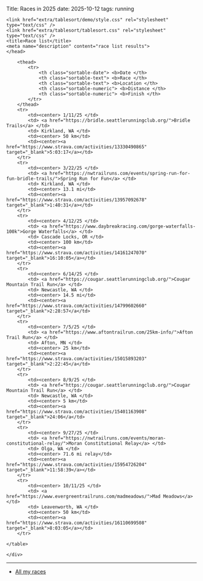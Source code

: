 Title: Races in 2025
date: 2025-10-12
tags: running

<html xmlns="http://www.w3.org/1999/xhtml" xml:lang="en" lang="en">
    <head>
    <script type="text/javascript" src="extra/tablesort/src/tablesort.js"></script>
    <script src='extra/tablesort/src/sorts/tablesort.number.js'></script>
    <script src='extra/tablesort/src/sorts/tablesort.date.js'></script>

    <link href="extra/tablesort/demo/style.css" rel="stylesheet" type="text/css" />
    <link href="extra/tablesort/tablesort.css" rel="stylesheet" type="text/css" />
    <title>Race list</title>
    <meta name="description" content="race list results">
    </head>
<body>

<div class="post">
    <div class="entry">
    <table cellspacing=1 id="relaytable" width=1200 class="sortable-onload-0 rowstyle-alt">

        <thead>
            <tr>
                <th class="sortable-date"> <b>Date </th>
                <th class="sortable-text"> <b>Race </th>
                <th class="sortable-text"> <b>Location </th>
                <th class="sortable-numeric"> <b>Distance </th>
                <th class="sortable-numeric"> <b>Finish </th>
            </tr>
        </thead>
        <tr>
            <td><center> 1/11/25 </td>
            <td> <a href="https://bridle.seattlerunningclub.org/">Bridle Trails</a> </td>
            <td> Kirkland, WA </td>
            <td><center> 50 km</td>
            <td><center><a href="https://www.strava.com/activities/13330490865" target="_blank">5:03:17</a></td>
        </tr>
        <tr>
            <td><center> 3/22/25 </td>
            <td> <a href="https://nwtrailruns.com/events/spring-run-for-fun-bridle-trails/">Spring Run for Fun</a> </td>
            <td> Kirkland, WA </td>
            <td><center> 13.1 mi</td>
            <td><center><a href="https://www.strava.com/activities/13957092678" target="_blank">1:40:31</a></td>
        </tr>
        <tr>
            <td><center> 4/12/25 </td>
            <td> <a href="https://www.daybreakracing.com/gorge-waterfalls-100k">Gorge Waterfalls</a> </td>
            <td> Cascade Locks, OR </td>
            <td><center> 100 km</td>
            <td><center><a href="https://www.strava.com/activities/14161247070" target="_blank">16:10:05</a></td>
        </tr>
        <tr>
            <td><center> 6/14/25 </td>
            <td> <a href="https://cougar.seattlerunningclub.org/">Cougar Mountain Trail Run</a> </td>
            <td> Newcastle, WA </td>
            <td><center> 14.5 mi</td>
            <td><center><a href="https://www.strava.com/activities/14799602660" target="_blank">2:28:57</a</td>
        </tr>
        <tr>
            <td><center> 7/5/25 </td>
            <td> <a href="https://www.aftontrailrun.com/25km-info/">Afton Trail Run</a> </td>
            <td> Afton, MN </td>
            <td><center> 25 km</td>
            <td><center><a href="https://www.strava.com/activities/15015893203" target="_blank">2:22:45</a</td>
        </tr>
        <tr>
            <td><center> 8/9/25 </td>
            <td> <a href="https://cougar.seattlerunningclub.org/">Cougar Mountain Trail Run</a> </td>
            <td> Newcastle, WA </td>
            <td><center> 5 km</td>
            <td><center><a href="https://www.strava.com/activities/15401163908" target="_blank">24:06</a</td>
        </tr>
        <tr>
            <td><center> 9/27/25 </td>
            <td> <a href="https://nwtrailruns.com/events/moran-constitutional-relay/">Moran Constitutional Relay</a> </td>
            <td> Olga, WA </td>
            <td><center> 71.6 mi relay</td>
            <td><center><a href="https://www.strava.com/activities/15954726204" target="_blank">11:58:39</a></td>
        </tr>
        <tr>
            <td><center> 10/11/25 </td>
            <td> <a href="https://www.evergreentrailruns.com/madmeadows/">Mad Meadows</a> </td>
            <td> Leavenworth, WA </td>
            <td><center> 50 km</td>
            <td><center><a href="https://www.strava.com/activities/16110699508" target="_blank">8:03:05</a></td>
        </tr>

    </table>

    </div>
</div>
<hr/>

</body>
</html>

* [All my races](../running-races.html)
